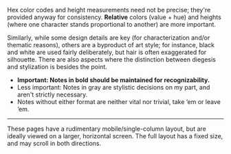 Hex color codes and height measurements need not be precise; they're provided anyway for consistency. **Relative** colors (value + hue) and heights (where one character stands proportional to another) are more important.

Similarly, while some design details are key (for characterization and/or thematic reasons), others are a byproduct of art style; for instance, black and white are used fairly deliberately, but hair is often exaggerated for silhouette. There are also aspects where the distinction between diegesis and stylization is besides the point.

- **<span class="x">Important: </span>Notes in bold should be maintained for recognizability.**
- <span class="ni"><span class="x">Less important: </span>Notes in gray are stylistic decisions on my part, and aren't strictly necessary.</span>
- Notes without either format are neither vital nor trivial, take ’em or leave ’em.

----

These pages have a rudimentary mobile/single-column layout, but are ideally viewed on a larger, horizontal screen. The full layout has a fixed size, and may scroll in both directions.